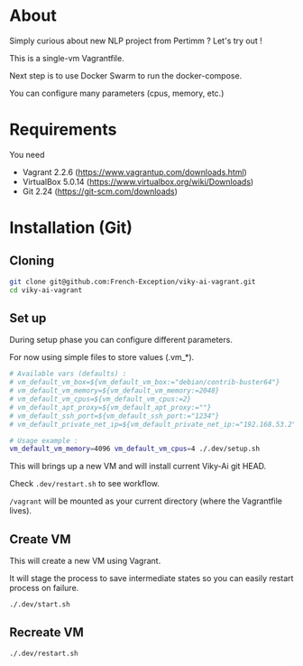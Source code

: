 # About

Simply curious about new NLP project from Pertimm ? Let's try out !

This is a single-vm Vagrantfile.

Next step is to use Docker Swarm to run the docker-compose.

You can configure many parameters (cpus, memory, etc.)

# Requirements

You need 
- Vagrant 2.2.6  (https://www.vagrantup.com/downloads.html)
- VirtualBox 5.0.14 (https://www.virtualbox.org/wiki/Downloads)
- Git 2.24 (https://git-scm.com/downloads)

# Installation (Git)
## Cloning

```bash
git clone git@github.com:French-Exception/viky-ai-vagrant.git
cd viky-ai-vagrant
```

## Set up
During setup phase you can configure different parameters.

For now using simple files to store values (.vm_*).
```bash
# Available vars (defaults) :
# vm_default_vm_box=${vm_default_vm_box:="debian/contrib-buster64"}
# vm_default_vm_memory=${vm_default_vm_memory:=2048}
# vm_default_vm_cpus=${vm_default_vm_cpus:=2}
# vm_default_apt_proxy=${vm_default_apt_proxy:=""}
# vm_default_ssh_port=${vm_default_ssh_port:="1234"}
# vm_default_private_net_ip=${vm_default_private_net_ip:="192.168.53.2"}

# Usage example :
vm_default_vm_memory=4096 vm_default_vm_cpus=4 ./.dev/setup.sh
```

This will brings up a new VM and will install current Viky-Ai git HEAD.

Check ```.dev/restart.sh``` to see workflow. 

```/vagrant``` will be mounted as your current directory (where the Vagrantfile lives).

## Create VM

This will create a new VM using Vagrant.

It will stage the process to save intermediate states so you can easily restart process on failure.

```bash
./.dev/start.sh
```
## Recreate VM

```bash
./.dev/restart.sh
```
